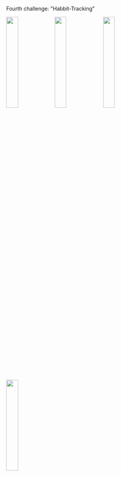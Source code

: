 Fourth challenge: "Habbit-Tracking"

<img src="https://user-images.githubusercontent.com/80542171/240992046-aa6f9d7e-146a-48f4-8d37-df9a18f2029d.png" width=25% height=25%>  <img src="https://user-images.githubusercontent.com/80542171/240992094-0dd02f90-556b-4910-9531-45652152a94d.png" width=25% height=25%> <img src="https://user-images.githubusercontent.com/80542171/240992124-321026ea-b6f8-4082-a4da-ec075d898a1e.png" width=25% height=25%>  <img src="https://user-images.githubusercontent.com/80542171/240992134-e1302047-f4d1-412c-9a48-477d9eef29a7.png" width=25% height=25%>
